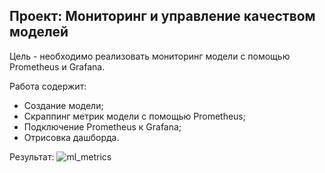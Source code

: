 ## Проект: Мониторинг и управление качеством моделей

Цель - необходимо реализовать мониторинг модели с помощью Prometheus и Grafana.

Работа содержит:
- Создание модели;
- Скраппинг метрик модели с помощью Prometheus;
- Подключение Prometheus к Grafana;
- Отрисовка дашборда.

Результат:
![ml_metrics](https://github.com/Lyobel/skillfactory-dstpro/assets/17061639/f664fa4b-68f7-45fb-a818-527faaffd185)
